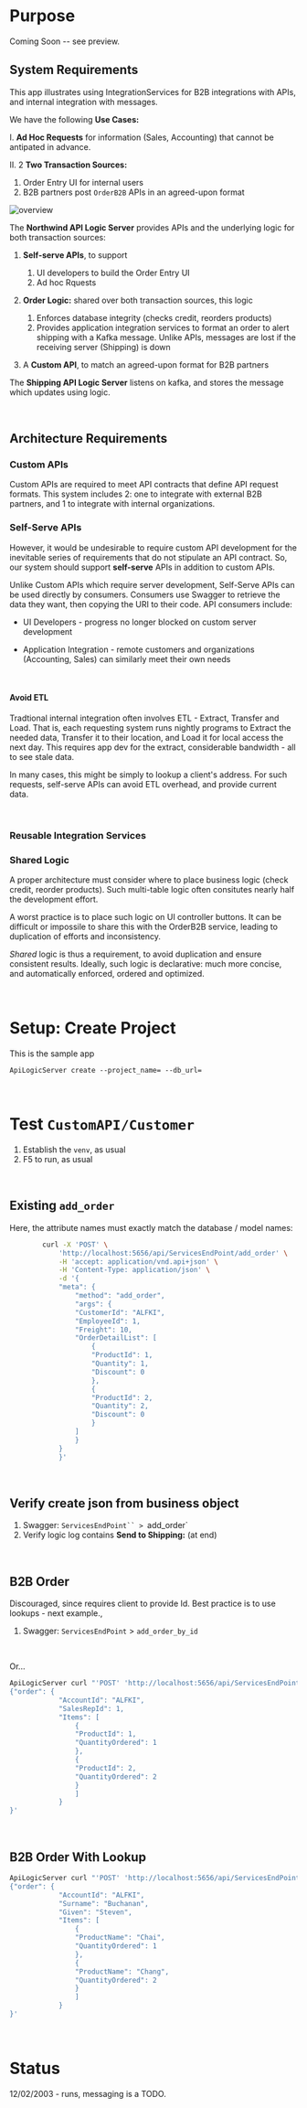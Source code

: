 # Purpose

Coming Soon -- see preview.

## System Requirements

This app illustrates using IntegrationServices for B2B integrations with APIs, and internal integration with messages.

We have the following **Use Cases:**

I. **Ad Hoc Requests** for information (Sales, Accounting) that cannot be antipated in advance.

II. 2 **Two Transaction Sources:**

1. Order Entry UI for internal users
2. B2B partners post `OrderB2B` APIs in an agreed-upon format


![overview](https://github.com/ApiLogicServer/Docs/blob/main/docs/images/integration/overview.jpg?raw=true)

The **Northwind API Logic Server** provides APIs and the underlying logic for both transaction sources:

1. **Self-serve APIs**, to support

    1. UI developers to build the Order Entry UI
    2. Ad hoc Rquests

2. **Order Logic:** shared over both transaction sources, this logic

    1. Enforces database integrity (checks credit, reorders products)
    2. Provides application integration services to format an order to alert shipping with a Kafka message.  Unlike APIs, messages are lost if the receiving server (Shipping) is down

3. A **Custom API**, to match an agreed-upon format for B2B partners

The **Shipping API Logic Server** listens on kafka, and stores the message which updates <whatever> using logic.

&nbsp;

## Architecture Requirements

### Custom APIs

Custom APIs are required to meet API contracts that define API request formats.  This system includes 2: one to integrate with external B2B partners, and 1 to integrate with internal organizations.

### Self-Serve APIs

However, it would be undesirable to require custom API development for the inevitable series of requirements that do not stipulate an API contract.  So, our system should support **self-serve** APIs in addition to custom APIs.

Unlike Custom APIs which require server development, Self-Serve APIs can be used directly by consumers.  Consumers use Swagger to retrieve the data they want, then copying the URI to their code.  API consumers include:

* UI Developers - progress no longer blocked on custom server development

* Application Integration - remote customers and organizations (Accounting, Sales) can similarly meet their own needs

&nbsp;

#### Avoid ETL

Tradtional internal integration often involves ETL - Extract, Transfer and Load.  That is, each requesting system runs nightly programs to Extract the needed data, Transfer it to their location, and Load it for local access the next day.  This requires app dev for the extract, considerable bandwidth - all to see stale data.

In many cases, this might be simply to lookup a client's address.  For such requests, self-serve APIs can avoid ETL overhead, and provide current data.

&nbsp;

### Reusable Integration Services




### Shared Logic

A proper architecture must consider where to place business logic (check credit, reorder products).  Such multi-table logic often consitutes nearly half the development effort.

A worst practice is to place such logic on UI controller buttons.  It can be difficult or impossile to share this with the OrderB2B service, leading to duplication of efforts and inconsistency.

*Shared* logic is thus a requirement, to avoid duplication and ensure consistent results.  Ideally, such logic is declarative: much more concise, and automatically enforced, ordered and optimized.

&nbsp;

# Setup: Create Project

This is the sample app

```
ApiLogicServer create --project_name= --db_url=
```

&nbsp;

# Test `CustomAPI/Customer`

1. Establish the `venv`, as usual
2. F5 to run, as usual

&nbsp;

## Existing `add_order`

Here, the attribute names must exactly match the database / model names:

```bash
        curl -X 'POST' \
            'http://localhost:5656/api/ServicesEndPoint/add_order' \
            -H 'accept: application/vnd.api+json' \
            -H 'Content-Type: application/json' \
            -d '{
            "meta": {
                "method": "add_order",
                "args": {
                "CustomerId": "ALFKI",
                "EmployeeId": 1,
                "Freight": 10,
                "OrderDetailList": [
                    {
                    "ProductId": 1,
                    "Quantity": 1,
                    "Discount": 0
                    },
                    {
                    "ProductId": 2,
                    "Quantity": 2,
                    "Discount": 0
                    }
                ]
                }
            }
            }'
```

&nbsp;

## Verify create json from business object

1. Swagger: `ServicesEndPoint`` > `add_order`
2. Verify logic log contains **Send to Shipping:** (at end)

&nbsp;

## B2B Order

Discouraged, since requires client to provide Id.  Best practice is to use lookups - next example.,

1. Swagger: `ServicesEndPoint` > `add_order_by_id`

&nbsp;

Or... 

```bash
ApiLogicServer curl "'POST' 'http://localhost:5656/api/ServicesEndPoint/add_order_by_id'" --data '
{"order": {
            "AccountId": "ALFKI",
            "SalesRepId": 1,
            "Items": [
                {
                "ProductId": 1,
                "QuantityOrdered": 1
                },
                {
                "ProductId": 2,
                "QuantityOrdered": 2
                }
                ]
            }
}'
```

&nbsp;

## B2B Order With Lookup

```bash
ApiLogicServer curl "'POST' 'http://localhost:5656/api/ServicesEndPoint/OrderB2B'" --data '
{"order": {
            "AccountId": "ALFKI",
            "Surname": "Buchanan",
            "Given": "Steven",
            "Items": [
                {
                "ProductName": "Chai",
                "QuantityOrdered": 1
                },
                {
                "ProductName": "Chang",
                "QuantityOrdered": 2
                }
                ]
            }
}'
```

&nbsp;

# Status

12/02/2003 - runs, messaging is a TODO.

&nbsp;
